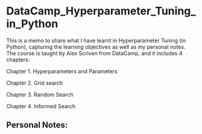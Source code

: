 # DataCamp_Hyperparameter_Tuning_in_Python
This is a memo to share what I have learnt in Hyperparameter Tuning (in Python), capturing the learning objectives as well as my personal notes. The course is taught by Alex Scriven from DataCamp, and it includes 4 chapters:

Chapter 1. Hyperparameters and Parameters

Chapter 2. Grid search

Chapter 3. Random Search

Chapter 4. Informed Search


## Personal Notes:


